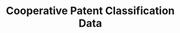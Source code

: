 ---
bigquery: https://console.cloud.google.com/bigquery?p=patents-public-data&d=cpc&page=dataset
citation: '“Cooperative Patent Classification” by the EPO and USPTO, for public use. '
contributors: EPO, USPTO
cost: None
description: Cooperative Patent Classification Data contains the scheme and definitions
  of the Cooperative Patent Classification system for classifying patent documents.
  The CPC is the result of a partnership between the EPO and the USPTO in their joint
  effort to develop a common, internationally compatible classification system for
  technical documents, in particular patent publications, which will be used by both
  offices in the patent granting process
documentation: https://www.cooperativepatentclassification.org/cpcSchemeAndDefinitions
last_edit: Mon, 04 Apr 2022 19:07:06 GMT
location: https://www.cooperativepatentclassification.org/index
maintained_by: USPTO, EPO
schema_fields: '[''breakdown_code'', ''limitingReferences'', ''additional_only'',
  ''date_revised'', ''informativeReferences'', ''dateRevised'', ''ipcConcordant'',
  ''glossary'', ''title_full'', ''child_groups'', ''level'', ''informative_references'',
  ''residual_references'', ''synonyms'', ''sizeCache'', ''symbol'', ''notAllocatable'',
  ''not_allocatable'', ''residualReferences'', ''childGroups'', ''breakdownCode'',
  ''parents'', ''status'', ''applicationReferences'', ''ipc_concordant'', ''limiting_references'',
  ''title_part'', ''titleFull'', ''children'', ''titlePart'', ''application_references'',
  ''definition'']'
shortname: cooperative_patent_classification
tags:
- patents
- science
title: Cooperative Patent Classification Data
uuid: 984374a7-16e9-4b35-9445-458daceb01bf
---